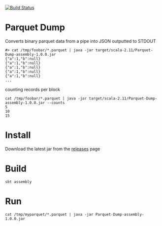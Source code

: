 [![Build Status](https://travis-ci.org/tuneinc/parquet-dump.svg?branch=master)](https://travis-ci.org/tuneinc/parquet-dump)
# Parquet Dump

Converts binary parquet data from a pipe into JSON outputted to STDOUT

```
#> cat /tmp/foobar/*.parquet | java -jar target/scala-2.11/Parquet-Dump-assembly-1.0.0.jar
{"a":1,"b":null}
{"a":1,"b":null}
{"a":1,"b":null}
{"a":1,"b":null}
{"a":1,"b":null}
...
```

counting records per block
```
cat /tmp/foobar/*.parquet | java -jar target/scala-2.11/Parquet-Dump-assembly-1.0.0.jar --counts
5
10
15
```

# Install

Download the latest jar from the [releases](../../releases/latest) page

# Build

```
sbt assembly
```

# Run

```
cat /tmp/myparquet/*.parquet | java -jar Parquet-Dump-assembly-1.0.0.jar
```
